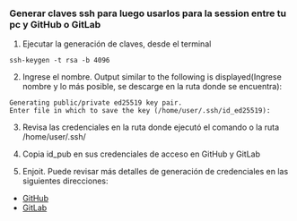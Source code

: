 ### Generar claves ssh para luego usarlos para la session entre tu pc y GitHub o GitLab

1. Ejecutar la generación de claves, desde el terminal
```
ssh-keygen -t rsa -b 4096
```
2. Ingrese el nombre. Output similar to the following is displayed(Ingrese nombre y lo más posible, se descarge en la ruta donde se encuentra):
```
Generating public/private ed25519 key pair.
Enter file in which to save the key (/home/user/.ssh/id_ed25519):
```
3. Revisa las credenciales en la ruta donde ejecutó el comando o la ruta /home/user/.ssh/

4. Copia id_pub en sus credenciales de acceso en GitHub y GitLab

5. Enjoit. Puede revisar más detalles de generación de credenciales en las siguientes direcciones:
- [GitHub](https://docs.github.com/en/authentication/connecting-to-github-with-ssh/generating-a-new-ssh-key-and-adding-it-to-the-ssh-agent)
- [GitLab](https://docs.gitlab.com/ee/user/ssh.html#generate-an-ssh-key-pair)
